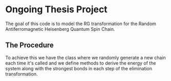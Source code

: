 # Ongoing Thesis Project

The goal of this code is to model the RG transformation for the Random Antiferromagnetic Heisenberg Quantum Spin Chain.

## The Procedure

To achieve this we have the class where we randomly generate a new chain each time it's called and we define methods to derive the energy of the system along with the strongest bonds in each step of the elimination transformation.

